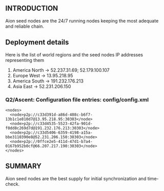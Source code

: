 ## INTRODUCTION
Aion seed nodes are the 24/7 running nodes keeping the most adequate and reliable chain.

## Deployment details
Here is the list of world regions and the seed nodes IP addresses representing them

1. America North -> 52.237.31.69; 52.179.100.107
2. Europe West -> 13.95.218.95
3. America South -> 191.232.176.213
4. Asia East -> 52.231.206.150

### Q2/Ascent: Configuration file entries: config/config.xml
```
<nodes>
  <node>p2p://c33d391d-a86d-408c-b6f7-13b1c1e810d7@13.95.218.95:30303</node>
  <node>p2p://c33d4535-5523-42fa-901d-f0dd8c269d7d@191.232.176.213:30303</node>
  <node>p2p://c33d5406-6359-4198-a15a-bbe3110390e8@52.231.206.150:30303</node>
  <node>p2p://0ffce2e5-411d-47d1-b7a4-0167b952b0cf@66.207.217.190:30303</node>
</nodes>
```

## SUMMARY
Aion seed nodes are the best supply for initial synchronization and time-check. 